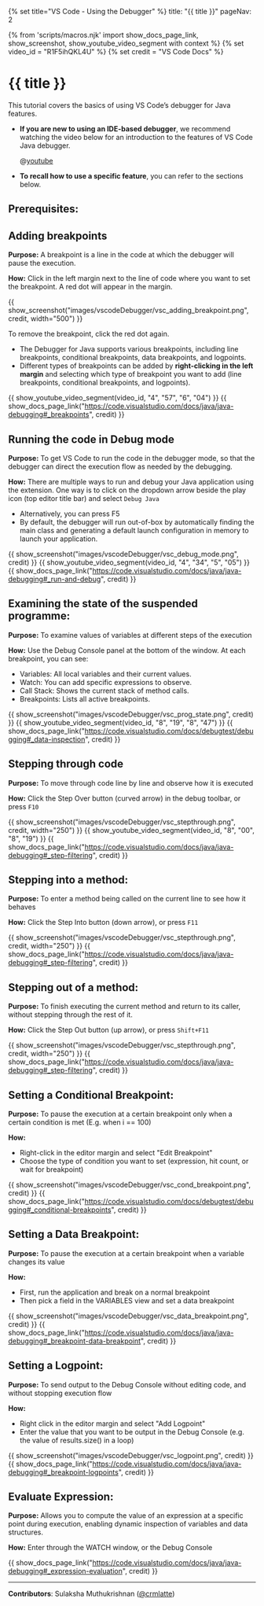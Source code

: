 {% set title="VS Code - Using the Debugger" %}
<frontmatter>
title: "{{ title }}"
pageNav: 2
</frontmatter>


{% from 'scripts/macros.njk' import show_docs_page_link, show_screenshot, show_youtube_video_segment with context %}
{% set video_id = "R1F5ihQKL4U" %}
{% set credit = "VS Code Docs" %}

<!-- ========================================================================== -->

<include src="vscode.md#wip-warning" />

# {{ title }}

This tutorial covers the basics of using VS Code’s debugger for Java features. 

* **If you are new to using an IDE-based debugger**, we recommend watching the video below for an introduction to the features of VS Code Java debugger. 

  <panel header=":fab-youtube: Debugging Java in VS Code" peek >

  @[youtube](R1F5ihQKL4U)

  </panel>

* **To recall how to use a specific feature**, you can refer to the sections below.

## Prerequisites:

<include src="vscCreatingNewJavaProject.md#vsc-java-prereq" />

<!-- ========================================================================== -->
<div id="vscode-debugger-adding-breakpoints">

## Adding breakpoints

**Purpose:** A breakpoint is a line in the code at which the debugger will pause the execution.

**How:** Click in the left margin next to the line of code where you want to set the breakpoint. A red dot will appear in the margin.

{{ show_screenshot("images/vscodeDebugger/vsc_adding_breakpoint.png", credit, width="500") }}
<p/>

<box type="tip" seamless>
To remove the breakpoint, click the red dot again.
</box>

* The Debugger for Java supports various breakpoints, including line breakpoints, conditional breakpoints, data breakpoints, and logpoints.
* Different types of breakpoints can be added by **right-clicking in the left margin** and selecting which type of breakpoint you want to add (line breakpoints, conditional breakpoints, and logpoints).

{{ show_youtube_video_segment(video_id, "4", "57", "6", "04") }}
{{ show_docs_page_link("https://code.visualstudio.com/docs/java/java-debugging#_breakpoints", credit) }}
</div>
<!-- ========================================================================== -->

<div id="vscode-debugger-mode">

## Running the code in Debug mode

**Purpose:** To get VS Code to run the code in the debugger mode, so that the debugger can direct the execution flow as needed by the debugging.

**How:** There are multiple ways to run and debug your Java application using the extension. One way is to click on the dropdown arrow beside the play icon (top editor title bar) and select `Debug Java`
* Alternatively, you can press F5
* By default, the debugger will run out-of-box by automatically finding the main class and generating a default launch configuration in memory to launch your application.

{{ show_screenshot("images/vscodeDebugger/vsc_debug_mode.png", credit) }}
{{ show_youtube_video_segment(video_id, "4", "34", "5", "05") }}
{{ show_docs_page_link("https://code.visualstudio.com/docs/java/java-debugging#_run-and-debug", credit) }}
</div>
<!-- ========================================================================== -->
<div id="vscode-programe-state">

## Examining the state of the suspended programme:

**Purpose:** To examine values of variables at different steps of the execution

**How:** Use the Debug Console panel at the bottom of the window. 
At each breakpoint, you can see:
* Variables: All local variables and their current values.
* Watch: You can add specific expressions to observe.
* Call Stack: Shows the current stack of method calls.
* Breakpoints: Lists all active breakpoints.

{{ show_screenshot("images/vscodeDebugger/vsc_prog_state.png", credit) }}
{{ show_youtube_video_segment(video_id, "8", "19", "8", "47") }}
{{ show_docs_page_link("https://code.visualstudio.com/docs/debugtest/debugging#_data-inspection", credit) }}
</div>
<!-- ========================================================================== -->
<div id="vscode-stepping-through-code">

## Stepping through code

**Purpose:** To move through code line by line and observe how it is executed

**How:** Click the Step Over button (curved arrow) in the debug toolbar, or press `F10`

{{ show_screenshot("images/vscodeDebugger/vsc_stepthrough.png", credit, width="250") }}
{{ show_youtube_video_segment(video_id, "8", "00", "8", "19") }}
{{ show_docs_page_link("https://code.visualstudio.com/docs/java/java-debugging#_step-filtering", credit) }}
</div>
<!-- ========================================================================== -->
<div id="vscode-stepping-into-code">

## Stepping into a method: 

**Purpose:** To enter a method being called on the current line to see how it behaves

**How:** Click the Step Into button (down arrow), or press `F11`

{{ show_screenshot("images/vscodeDebugger/vsc_stepthrough.png", credit, width="250") }}
{{ show_docs_page_link("https://code.visualstudio.com/docs/java/java-debugging#_step-filtering", credit) }}
</div>
<!-- ========================================================================== -->
<div id="vscode-stepping-out-of-code">

## Stepping out of a method: 

**Purpose:** To finish executing the current method and return to its caller, without stepping through the rest of it. 

**How:** Click the Step Out button (up arrow), or press `Shift+F11`

{{ show_screenshot("images/vscodeDebugger/vsc_stepthrough.png", credit, width="250") }}
{{ show_docs_page_link("https://code.visualstudio.com/docs/java/java-debugging#_step-filtering", credit) }}
</div>
<!-- ========================================================================== -->
<div id="vscode-conditional-breakpoint">

## Setting a Conditional Breakpoint: 

**Purpose:** To pause the execution at a certain breakpoint only when a certain condition is met (E.g. when i == 100)

**How:** 
* Right-click in the editor margin and select "Edit Breakpoint"
* Choose the type of condition you want to set (expression, hit count, or wait for breakpoint)

{{ show_screenshot("images/vscodeDebugger/vsc_cond_breakpoint.png", credit) }}
{{ show_docs_page_link("https://code.visualstudio.com/docs/debugtest/debugging#_conditional-breakpoints", credit) }}
</div>
<!-- ========================================================================== -->
<div id="vscode-data-breakpoint">

## Setting a Data Breakpoint: 

**Purpose:** To pause the execution at a certain breakpoint when a variable changes its value

**How:** 
* First, run the application and break on a normal breakpoint
* Then pick a field in the VARIABLES view and set a data breakpoint

{{ show_screenshot("images/vscodeDebugger/vsc_data_breakpoint.png", credit) }}
{{ show_docs_page_link("https://code.visualstudio.com/docs/java/java-debugging#_breakpoint-data-breakpoint", credit) }}
</div>
<!-- ========================================================================== -->
<div id="vscode-logpoint">

## Setting a Logpoint: 

**Purpose:** To send output to the Debug Console without editing code, and without stopping execution flow

**How:** 
* Right click in the editor margin and select "Add Logpoint" 
* Enter the value that you want to be output in the Debug Console (e.g. the value of results.size() in a loop)

{{ show_screenshot("images/vscodeDebugger/vsc_logpoint.png", credit) }}
{{ show_docs_page_link("https://code.visualstudio.com/docs/java/java-debugging#_breakpoint-logpoints", credit) }}
</div>
<!-- ========================================================================== -->
<div id="vscode-evaluate-expression">

## Evaluate Expression: 

**Purpose:** Allows you to compute the value of an expression at a specific point during execution, enabling dynamic inspection of variables and data structures.

**How:** Enter through the WATCH window, or the Debug Console

{{ show_docs_page_link("https://code.visualstudio.com/docs/java/java-debugging#_expression-evaluation", credit) }}
</div>
<!-- ========================================================================== -->

---

**Contributors**: Sulaksha Muthukrishnan ([@crmlatte](https://github.com/crmlatte))
